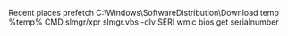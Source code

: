 Recent places
prefetch
C:\Windows\SoftwareDistribution\Download
temp
%temp%
CMD
    slmgr/xpr
    slmgr.vbs -dlv
SERI
    wmic bios get serialnumber